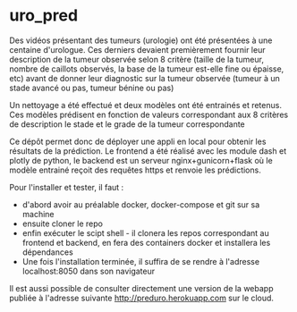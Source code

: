 # uro_pred

Des vidéos présentant des tumeurs (urologie) ont été présentées à une centaine d'urologue. Ces derniers devaient premièrement fournir leur description de la tumeur observée selon 8 critère (taille de la tumeur, nombre de caillots observés, la base de la tumeur est-elle fine ou épaisse, etc) avant de donner leur diagnostic sur la tumeur observée (tumeur à un stade avancé ou pas, tumeur bénine ou pas)

Un nettoyage a été effectué et deux modèles ont été entrainés et retenus. Ces modèles prédisent en fonction de valeurs correspondant aux 8 critères de description le stade et le grade de la tumeur correspondante

Ce dépôt permet donc de déployer une appli en local pour obtenir les résultats de la prédiction. Le frontend a été réalisé avec les module dash et plotly de python, le backend est un serveur nginx+gunicorn+flask où le modèle entrainé reçoit des requêtes https et renvoie les prédictions.

Pour l'installer et tester, il faut :
* d'abord avoir au préalable docker, docker-compose et git sur sa machine
* ensuite cloner le repo
* enfin exécuter le scipt shell - il clonera les repos correspondant au frontend et backend, en fera des containers docker et installera les dépendances
* Une fois l'installation terminée, il suffira de se rendre à l'adresse localhost:8050 dans son navigateur

Il est aussi possible de consulter directement une version de la webapp publiée à l'adresse suivante http://preduro.herokuapp.com sur le cloud.
